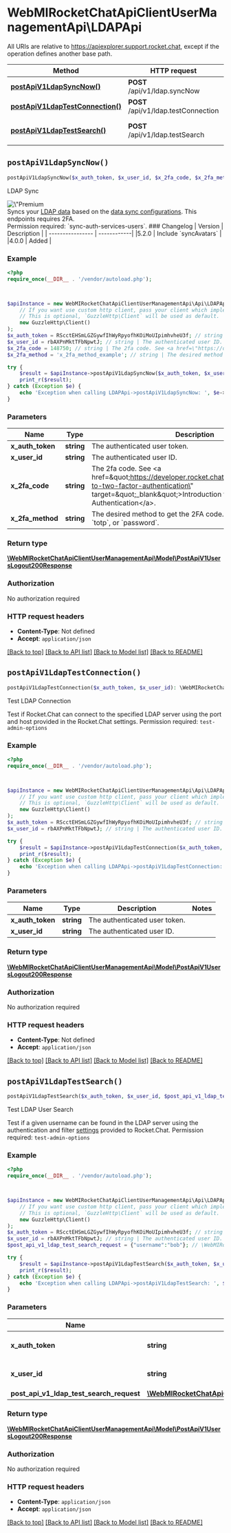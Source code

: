 # WebMIRocketChatApiClientUserManagementApi\LDAPApi

All URIs are relative to https://apiexplorer.support.rocket.chat, except if the operation defines another base path.

| Method | HTTP request | Description |
| ------------- | ------------- | ------------- |
| [**postApiV1LdapSyncNow()**](LDAPApi.md#postApiV1LdapSyncNow) | **POST** /api/v1/ldap.syncNow | LDAP Sync |
| [**postApiV1LdapTestConnection()**](LDAPApi.md#postApiV1LdapTestConnection) | **POST** /api/v1/ldap.testConnection | Test LDAP Connection |
| [**postApiV1LdapTestSearch()**](LDAPApi.md#postApiV1LdapTestSearch) | **POST** /api/v1/ldap.testSearch | Test LDAP User Search |


## `postApiV1LdapSyncNow()`

```php
postApiV1LdapSyncNow($x_auth_token, $x_user_id, $x_2fa_code, $x_2fa_method): \WebMIRocketChatApiClientUserManagementApi\Model\PostApiV1UsersLogout200Response
```

LDAP Sync

<div style=\"text-align: center; margin: 1rem 0 1rem 0;\"><img src=\"https://raw.githubusercontent.com/RocketChat/Rocket.Chat-Open-API/main/images/premium.svg\" alt=\"Premium tag\" style=\"display: block; margin: auto;\"></div>  Syncs your <a href=\"https://docs.rocket.chat/use-rocket.chat/authentication/ldap\" target=\"_blank\">LDAP data</a> based on the <a href=\"https://docs.rocket.chat/use-rocket.chat/authentication/ldap/ldap-data-sync-settings\" target=\"_blank\">data sync configurations</a>. This endpoints requires 2FA. <br>  Permission required: `sync-auth-services-users`.  ### Changelog | Version      | Description | | ---------------- | ------------| |5.2.0            | Include `syncAvatars`       | |4.0.0            | Added       |

### Example

```php
<?php
require_once(__DIR__ . '/vendor/autoload.php');



$apiInstance = new WebMIRocketChatApiClientUserManagementApi\Api\LDAPApi(
    // If you want use custom http client, pass your client which implements `GuzzleHttp\ClientInterface`.
    // This is optional, `GuzzleHttp\Client` will be used as default.
    new GuzzleHttp\Client()
);
$x_auth_token = RScctEHSmLGZGywfIhWyRpyofhKOiMoUIpimhvheU3f; // string | The authenticated user token.
$x_user_id = rbAXPnMktTFbNpwtJ; // string | The authenticated user ID.
$x_2fa_code = 148750; // string | The 2fa code. See <a href=\"https://developer.rocket.chat/apidocs/introduction-to-two-factor-authentication\" target=\"_blank\">Introduction to Two-Factor Authentication</a>.
$x_2fa_method = 'x_2fa_method_example'; // string | The desired method to get the 2FA code. It can be `email`, `totp`, or `password`.

try {
    $result = $apiInstance->postApiV1LdapSyncNow($x_auth_token, $x_user_id, $x_2fa_code, $x_2fa_method);
    print_r($result);
} catch (Exception $e) {
    echo 'Exception when calling LDAPApi->postApiV1LdapSyncNow: ', $e->getMessage(), PHP_EOL;
}
```

### Parameters

| Name | Type | Description  | Notes |
| ------------- | ------------- | ------------- | ------------- |
| **x_auth_token** | **string**| The authenticated user token. | |
| **x_user_id** | **string**| The authenticated user ID. | |
| **x_2fa_code** | **string**| The 2fa code. See &lt;a href&#x3D;\&quot;https://developer.rocket.chat/apidocs/introduction-to-two-factor-authentication\&quot; target&#x3D;\&quot;_blank\&quot;&gt;Introduction to Two-Factor Authentication&lt;/a&gt;. | |
| **x_2fa_method** | **string**| The desired method to get the 2FA code. It can be &#x60;email&#x60;, &#x60;totp&#x60;, or &#x60;password&#x60;. | |

### Return type

[**\WebMIRocketChatApiClientUserManagementApi\Model\PostApiV1UsersLogout200Response**](../Model/PostApiV1UsersLogout200Response.md)

### Authorization

No authorization required

### HTTP request headers

- **Content-Type**: Not defined
- **Accept**: `application/json`

[[Back to top]](#) [[Back to API list]](../../README.md#endpoints)
[[Back to Model list]](../../README.md#models)
[[Back to README]](../../README.md)

## `postApiV1LdapTestConnection()`

```php
postApiV1LdapTestConnection($x_auth_token, $x_user_id): \WebMIRocketChatApiClientUserManagementApi\Model\PostApiV1UsersLogout200Response
```

Test LDAP Connection

Test if Rocket.Chat can connect to the specified LDAP server using the port and host provided in the Rocket.Chat settings. Permission required: `test-admin-options`

### Example

```php
<?php
require_once(__DIR__ . '/vendor/autoload.php');



$apiInstance = new WebMIRocketChatApiClientUserManagementApi\Api\LDAPApi(
    // If you want use custom http client, pass your client which implements `GuzzleHttp\ClientInterface`.
    // This is optional, `GuzzleHttp\Client` will be used as default.
    new GuzzleHttp\Client()
);
$x_auth_token = RScctEHSmLGZGywfIhWyRpyofhKOiMoUIpimhvheU3f; // string | The authenticated user token.
$x_user_id = rbAXPnMktTFbNpwtJ; // string | The authenticated user ID.

try {
    $result = $apiInstance->postApiV1LdapTestConnection($x_auth_token, $x_user_id);
    print_r($result);
} catch (Exception $e) {
    echo 'Exception when calling LDAPApi->postApiV1LdapTestConnection: ', $e->getMessage(), PHP_EOL;
}
```

### Parameters

| Name | Type | Description  | Notes |
| ------------- | ------------- | ------------- | ------------- |
| **x_auth_token** | **string**| The authenticated user token. | |
| **x_user_id** | **string**| The authenticated user ID. | |

### Return type

[**\WebMIRocketChatApiClientUserManagementApi\Model\PostApiV1UsersLogout200Response**](../Model/PostApiV1UsersLogout200Response.md)

### Authorization

No authorization required

### HTTP request headers

- **Content-Type**: Not defined
- **Accept**: `application/json`

[[Back to top]](#) [[Back to API list]](../../README.md#endpoints)
[[Back to Model list]](../../README.md#models)
[[Back to README]](../../README.md)

## `postApiV1LdapTestSearch()`

```php
postApiV1LdapTestSearch($x_auth_token, $x_user_id, $post_api_v1_ldap_test_search_request): \WebMIRocketChatApiClientUserManagementApi\Model\PostApiV1UsersLogout200Response
```

Test LDAP User Search

Test if a given username can be found in the LDAP server using the authentication and filter <a href='https://docs.rocket.chat/docs/configure-ldap-connection' target='_blank'>settings</a> provided to Rocket.Chat. Permission required: `test-admin-options`

### Example

```php
<?php
require_once(__DIR__ . '/vendor/autoload.php');



$apiInstance = new WebMIRocketChatApiClientUserManagementApi\Api\LDAPApi(
    // If you want use custom http client, pass your client which implements `GuzzleHttp\ClientInterface`.
    // This is optional, `GuzzleHttp\Client` will be used as default.
    new GuzzleHttp\Client()
);
$x_auth_token = RScctEHSmLGZGywfIhWyRpyofhKOiMoUIpimhvheU3f; // string | The authenticated user token.
$x_user_id = rbAXPnMktTFbNpwtJ; // string | The authenticated user ID.
$post_api_v1_ldap_test_search_request = {"username":"bob"}; // \WebMIRocketChatApiClientUserManagementApi\Model\PostApiV1LdapTestSearchRequest

try {
    $result = $apiInstance->postApiV1LdapTestSearch($x_auth_token, $x_user_id, $post_api_v1_ldap_test_search_request);
    print_r($result);
} catch (Exception $e) {
    echo 'Exception when calling LDAPApi->postApiV1LdapTestSearch: ', $e->getMessage(), PHP_EOL;
}
```

### Parameters

| Name | Type | Description  | Notes |
| ------------- | ------------- | ------------- | ------------- |
| **x_auth_token** | **string**| The authenticated user token. | |
| **x_user_id** | **string**| The authenticated user ID. | |
| **post_api_v1_ldap_test_search_request** | [**\WebMIRocketChatApiClientUserManagementApi\Model\PostApiV1LdapTestSearchRequest**](../Model/PostApiV1LdapTestSearchRequest.md)|  | [optional] |

### Return type

[**\WebMIRocketChatApiClientUserManagementApi\Model\PostApiV1UsersLogout200Response**](../Model/PostApiV1UsersLogout200Response.md)

### Authorization

No authorization required

### HTTP request headers

- **Content-Type**: `application/json`
- **Accept**: `application/json`

[[Back to top]](#) [[Back to API list]](../../README.md#endpoints)
[[Back to Model list]](../../README.md#models)
[[Back to README]](../../README.md)
